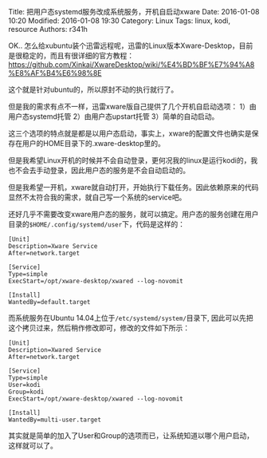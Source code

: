 Title: 把用户态systemd服务改成系统服务，开机自启动xware
Date: 2016-01-08 10:20
Modified: 2016-01-08 19:30
Category: Linux
Tags: linux, kodi, resource
Authors: r341h


OK.. 怎么给xubuntu装个迅雷远程呢，迅雷的Linux版本Xware-Desktop，目前是很稳定的，而且有很详细的官方教程：
https://github.com/Xinkai/XwareDesktop/wiki/%E4%BD%BF%E7%94%A8%E8%AF%B4%E6%98%8E

这个就是针对ubuntu的，所以原封不动的执行就行了。

但是我的需求有点不一样，迅雷xware版自己提供了几个开机自启动选项：
1）由用户态systemd托管
2）由用户态upstart托管
3）简单的自动启动。

这三个选项的特点就是都是以用户态启动，事实上，xware的配置文件也确实是保存在用户的HOME目录下的.xware-desktop里的。

但是我希望Linux开机的时候并不会自动登录，更何况我的linux是运行kodi的，我也不会去手动登录，因此用户态的服务是不会自动启动的。

但是我希望一开机，xware就自动打开，开始执行下载任务。因此依赖原来的代码显然不太符合我的需求，就自己写一个系统的service吧。

还好几乎不需要改变xware用户态的服务，就可以搞定。用户态的服务创建在用户目录的```$HOME/.config/systemd/user```下，代码是这样的：

    [Unit]
    Description=Xware Service
    After=network.target

    [Service]
    Type=simple
    ExecStart=/opt/xware-desktop/xwared --log-novomit

    [Install]
    WantedBy=default.target

而系统服务在Ubuntu 14.04上位于```/etc/systemd/system/```目录下, 因此可以先把这个拷贝过来，然后稍作修改即可，修改的文件如下所示：

    [Unit]
    Description=Xwared Service
    After=network.target

    [Service]
    Type=simple
    User=kodi
    Group=kodi
    ExecStart=/opt/xware-desktop/xwared --log-novomit

    [Install]
    WantedBy=multi-user.target

其实就是简单的加入了User和Group的选项而已，让系统知道以哪个用户启动，这样就可以了。
